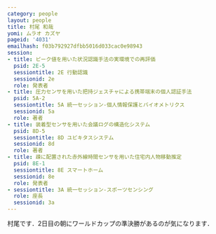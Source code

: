 ```yaml
---
category: people
layout: people
title: 村尾 和哉
yomi: ムラオ カズヤ
pageid: '4031'
emailhash: f03b792927dfbb5016d033cac0e98943
session:
- title: ピーク値を用いた状況認識手法の実環境での再評価
  psid: 2E-5
  sessiontitle: 2E 行動認識
  sessionid: 2e
  role: 発表者
- title: 圧力センサを用いた把持ジェスチャによる携帯端末の個人認証手法
  psid: 5A-2
  sessiontitle: 5A 統一セッション-個人情報保護とバイオメトリクス
  sessionid: 5a
  role: 著者
- title: 装着型センサを用いた会議ログの構造化システム
  psid: 8D-5
  sessiontitle: 8D ユビキタスシステム
  sessionid: 8d
  role: 著者
- title: 疎に配置された赤外線時間センサを用いた住宅内人物移動推定
  psid: 8E-1
  sessiontitle: 8E スマートホーム
  sessionid: 8e
  role: 発表者
- sessiontitle: 3A 統一セッション-スポーツセンシング
  role: 座長
  sessionid: 3a
---
```

村尾です．2日目の朝にワールドカップの準決勝があるのが気になります．